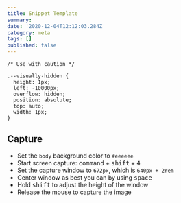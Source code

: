 ```yaml
---
title: Snippet Template
summary:
date: '2020-12-04T12:12:03.284Z'
category: meta
tags: []
published: false
---
```


```css{3}
/* Use with caution */

.--visually-hidden {
  height: 1px;
  left: -10000px;
  overflow: hidden;
  position: absolute;
  top: auto;
  width: 1px;
}
```

## Capture

- Set the `body` background color to `#eeeeee`
- Start screen capture: <kbd>command</kbd> + <kbd>shift</kbd> + <kbd>4</kbd>
- Set the capture window to `672px`, which is `640px + 2rem`
- Center window as best you can by using <kbd>space</kbd>
- Hold <kbd>shift</kbd> to adjust the height of the window
- Release the mouse to capture the image
